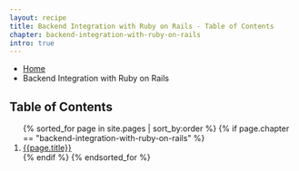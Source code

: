 ```yaml
---
layout: recipe
title: Backend Integration with Ruby on Rails - Table of Contents
chapter: backend-integration-with-ruby-on-rails
intro: true
---
```

<ul class="breadcrumbs">
  <li><a href="{{ site.baseurl }}">Home</a></li>
  <li class="current">Backend Integration with Ruby on Rails</li>
</ul>

<h2>Table of Contents</h2>
<ol>
  {% sorted_for page in site.pages | sort_by:order %}
    {% if page.chapter == "backend-integration-with-ruby-on-rails" %}
      <li>
        <a href="{{ site.baseurl }}{{page.url}}">{{page.title}}</a>
      </li>
    {% endif %}
  {% endsorted_for %}
</ol>
